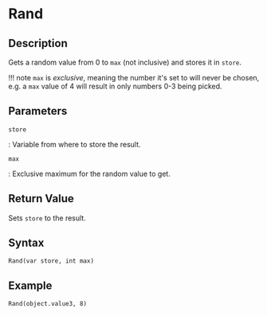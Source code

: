 # Rand

## Description
Gets a random value from 0 to `max` (not inclusive) and stores it in `store`.

!!! note
    `max` is *exclusive*, meaning the number it's set to will never be chosen, e.g. a `max` value of 4 will result in only numbers 0-3 being picked.

## Parameters
`store`

:   Variable from where to store the result.

`max`

:   Exclusive maximum for the random value to get.

## Return Value
Sets `store` to the result.

## Syntax
```
Rand(var store, int max)
```

## Example
```
Rand(object.value3, 8)
```

